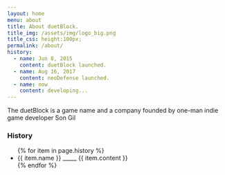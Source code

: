 ```yaml
---
layout: home
menu: about
title: About duetBlock.
title_img: /assets/img/logo_big.png
title_css: height:100px;
permalink: /about/
history:
  - name: Jun 8, 2015
    content: duetBlock launched.
  - name: Aug 16, 2017
    content: neoDefense launched.
  - name: now
    content: developing...
---
```


The duetBlock is a game name and a company founded by one-man indie game developer Son Gil

### History

<ul>
{% for item in page.history %}
  <li>
    {{ item.name }} _____ {{ item.content }}
  </li>
{% endfor %}
</ul>
